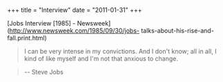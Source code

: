 +++
title = "Interview"
date = "2011-01-31"
+++

[Jobs Interview [1985] - Newsweek](http://www.newsweek.com/1985/09/30/jobs-
talks-about-his-rise-and-fall.print.html)

> I can be very intense in my convictions. And I don't know; all in all, I
kind of like myself and I'm not that anxious to change.

>

> -- Steve Jobs

